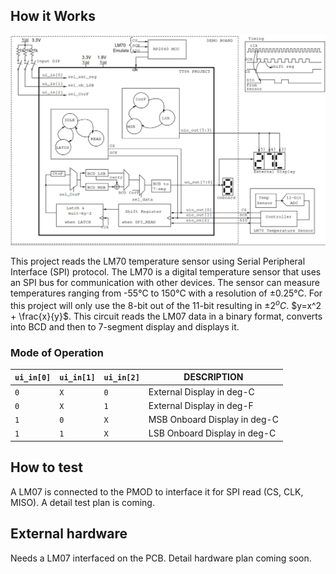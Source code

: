 <!---

This file is used to generate your project datasheet. Please fill in the information below and delete any unused
sections.

You can also include images in this folder and reference them in the markdown. Each image must be less than
512 kb in size, and the combined size of all images must be less than 1 MB.
-->

## How it Works

![Blcok Diagram](tt06-blockdiag.png) 

This project reads the LM70 temperature sensor using Serial Peripheral Interface (SPI) protocol. The LM70 is a digital temperature sensor that uses an SPI bus for communication with other devices. The sensor can measure temperatures ranging from -55°C to 150°C with a resolution of ±0.25°C. For this project will only use the 8-bit out of the 11-bit resulting in $\pm 2^o C$. $y=x^2 + \frac{x}{y}$.
This circuit reads the LM07 data in a binary format, converts into BCD and then to 7-segment display and displays it.

### Mode of Operation

| `ui_in[0]` | `ui_in[1]` | `ui_in[2]` | DESCRIPTION |
|-|-|-|-|
| `0` | `X` | `0` | External Display in deg-C |
| `0` | `X` | `1` | External Display in deg-F |
| `1` | `0` | `X` | MSB Onboard Display in deg-C |
| `1` | `1` | `X` | LSB Onboard Display in deg-C |



## How to test

A LM07 is connected to the PMOD to interface it for SPI read (CS, CLK, MISO). A detail test plan is coming.

## External hardware

Needs a LM07 interfaced on the PCB. Detail hardware plan coming soon.
